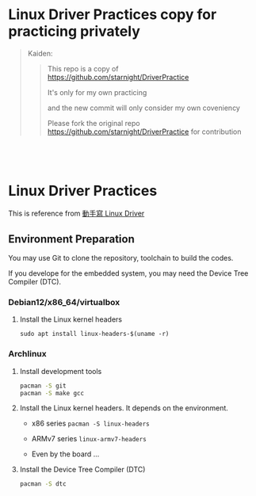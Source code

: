 # Linux Driver Practices copy for practicing privately
> Kaiden:
>> This repo is a copy of https://github.com/starnight/DriverPractice
>> 
>> It's only for my own practicing
>> 
>> and the new commit will only consider my own coveniency
>> 
>> Please fork the original repo https://github.com/starnight/DriverPractice for contribution

&nbsp;
&nbsp;
&nbsp;
---

# Linux Driver Practices
This is reference from [動手寫 Linux Driver](http://blog.logan.tw/2013/01/linux-driver.html)

## Environment Preparation

You may use Git to clone the repository, toolchain to build the codes.

If you develope for the embedded system, you may need the Device Tree Compiler (DTC).

### Debian12/x86_64/virtualbox
1. Install the Linux kernel headers
   ```
   sudo apt install linux-headers-$(uname -r)
   ```
### Archlinux

1. Install development tools
	```sh
	pacman -S git
	pacman -S make gcc
	```

2. Install the Linux kernel headers.  It depends on the environment.

	* x86 series ``` pacman -S linux-headers ```

	* ARMv7 series ``` linux-armv7-headers ```
	
	* Even by the board ...


3. Install the Device Tree Compiler (DTC)
	```sh
	pacman -S dtc
	```
